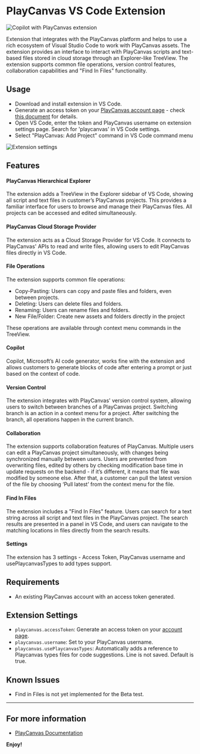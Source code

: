 # PlayCanvas VS Code Extension

![Copilot with PlayCanvas extension](/images/extension-ai.gif)

Extension that integrates with the PlayCanvas platform and helps to use a rich ecosystem of Visual Studio Code to work with PlayCanvas assets. The extension provides an interface to interact with PlayCanvas scripts and text-based files stored in cloud storage through an Explorer-like TreeView. The extension supports common file operations, version control features, collaboration capabilities and "Find In Files" functionality.

## Usage

* Download and install extension in VS Code.
* Generate an access token on your [PlayCanvas account page](https://playcanvas.com/account) - check [this document](https://developer.playcanvas.com/en/user-manual/api/#authorization) for details.
* Open VS Code, enter the token and PlayCanvas username on extension settings page. Search for 'playcanvas' in VS Code settings.
* Select "PlayCanvas: Add Project" command in VS Code command menu

![Extension settings](/images/settings.jpg)

## Features

#### PlayCanvas Hierarchical Explorer

The extension adds a TreeView in the Explorer sidebar of VS Code, showing all script and text files in customer’s PlayCanvas projects. This provides a familiar interface for users to browse and manage their PlayCanvas files. All projects can be accessed and edited simultaneously.

#### PlayCanvas Cloud Storage Provider

The extension acts as a Cloud Storage Provider for VS Code. It connects to PlayCanvas' APIs to read and write files, allowing users to edit PlayCanvas files directly in VS Code.

#### File Operations

The extension supports common file operations:

* Copy-Pasting: Users can copy and paste files and folders, even between projects.
* Deleting: Users can delete files and folders.
* Renaming: Users can rename files and folders.
* New File/Folder: Create new assets and folders directly in the project

These operations are available through context menu commands in the TreeView.

#### Copilot

Copilot, Microsoft’s AI code generator, works fine with the extension and allows customers to generate blocks of code after entering a prompt or just based on the context of code. 

#### Version Control

The extension integrates with PlayCanvas' version control system, allowing users to switch between branches of a PlayCanvas project. Switching branch is an action in a context menu for a project. After switching the branch, all operations happen in the current branch. 

#### Collaboration

The extension supports collaboration features of PlayCanvas. Multiple users can edit a PlayCanvas project simultaneously, with changes being synchronized manually between users. Users are prevented from overwriting files, edited by others by checking modification base time in update requests on the backend - if it’s different, it means that file was modified by someone else. After that, a customer can pull the latest version of the file by choosing ‘Pull latest’ from the context menu for the file. 

#### Find In Files

The extension includes a "Find In Files" feature. Users can search for a text string across all script and text files in the PlayCanvas project. The search results are presented in a panel in VS Code, and users can navigate to the matching locations in files directly from the search results.

#### Settings

The extension has 3 settings - Access Token, PlayCanvas username and usePlaycanvasTypes to add types support. 

## Requirements

* An existing PlayCanvas account with an access token generated.

## Extension Settings

* `playcanvas.accessToken`: Generate an access token on your [account page](https://playcanvas.com/account).
* `playcanvas.username`: Set to your PlayCanvas username.
* `playcanvas.usePlaycanvasTypes`: Automatically adds a reference to Playcanvas types files for code suggestions. Line is not saved. Default is true.

## Known Issues

* Find in Files is not yet implemented for the Beta test.

---

## For more information

* [PlayCanvas Documentation](https://developer.playcanvas.com/)

**Enjoy!**
